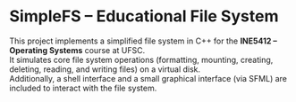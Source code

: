 # SimpleFS – Educational File System

This project implements a simplified file system in C++ for the **INE5412 – Operating Systems** course at UFSC.  
It simulates core file system operations (formatting, mounting, creating, deleting, reading, and writing files) on a virtual disk.  
Additionally, a shell interface and a small graphical interface (via SFML) are included to interact with the file system.